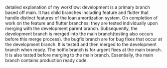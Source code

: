 detailed explanation of my workflow: development is a primary branch based off main. It has child branches including feature and flutter that handle distinct features of the loan amortization system. On completion of work on the feature and flutter branches; they are tested individually upon merging with the development parent branch. Subsequently, the development branch is merged into the main branch(testing also occurs before this merge process). the bugfix branch are for bug fixes that occur at the development branch. It is tested and then merged to the development branch when ready. The hotfix branch is for urgent fixes at the main branch. It is also tested before merging to the main branch. Essentially, the main branch contains production ready code.